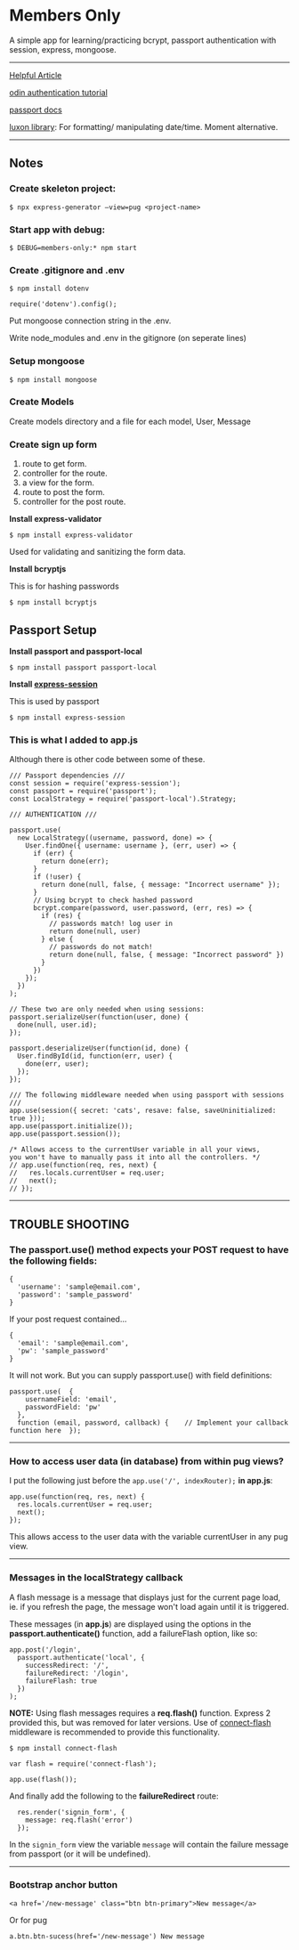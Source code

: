 # Members Only

A simple app for learning/practicing bcrypt, passport authentication with session, express, mongoose.

-----

[Helpful Article](https://levelup.gitconnected.com/everything-you-need-to-know-about-the-passport-local-passport-js-strategy-633bbab6195)

[odin authentication tutorial](https://www.theodinproject.com/paths/full-stack-javascript/courses/nodejs/lessons/authentication-basics)

[passport docs](http://www.passportjs.org/docs/downloads/html/)

[luxon library](https://moment.github.io/luxon/#/?id=luxon): For formatting/ manipulating date/time. Moment alternative.

-----

## Notes

### Create skeleton project:

    $ npx express-generator –view=pug <project-name>

### Start app with debug:

    $ DEBUG=members-only:* npm start

### Create .gitignore and .env

    $ npm install dotenv

    require('dotenv').config();

Put mongoose connection string in the .env.

Write node_modules and .env in the gitignore (on seperate lines)

### Setup mongoose

    $ npm install mongoose


### Create Models

Create models directory and a file for each model, User, Message

### Create sign up form

1. route to get form.
2. controller for the route.
3. a view for the form.
4. route to post the form.
5. controller for the post route.

**Install express-validator**

    $ npm install express-validator

Used for validating and sanitizing the form data.

**Install bcryptjs**

This is for hashing passwords

    $ npm install bcryptjs


## Passport Setup

**Install passport and passport-local**

    $ npm install passport passport-local

**Install [express-session](https://www.npmjs.com/package/express-session)**

This is used by passport

    $ npm install express-session

### This is what I added to app.js

Although there is other code between some of these.

```
/// Passport dependencies ///
const session = require('express-session');
const passport = require('passport');
const LocalStrategy = require('passport-local').Strategy;

/// AUTHENTICATION ///

passport.use(
  new LocalStrategy((username, password, done) => {
    User.findOne({ username: username }, (err, user) => {
      if (err) { 
        return done(err);
      }
      if (!user) {
        return done(null, false, { message: "Incorrect username" });
      }
      // Using bcrypt to check hashed password
      bcrypt.compare(password, user.password, (err, res) => {
        if (res) {
          // passwords match! log user in
          return done(null, user)
        } else {
          // passwords do not match!
          return done(null, false, { message: "Incorrect password" })
        }
      })
    });
  })
);

// These two are only needed when using sessions:
passport.serializeUser(function(user, done) {
  done(null, user.id);
});

passport.deserializeUser(function(id, done) {
  User.findById(id, function(err, user) {
    done(err, user);
  });
});

/// The following middleware needed when using passport with sessions ///
app.use(session({ secret: 'cats', resave: false, saveUninitialized: true }));
app.use(passport.initialize());
app.use(passport.session());

/* Allows access to the currentUser variable in all your views,
you won't have to manually pass it into all the controllers. */
// app.use(function(req, res, next) {
//   res.locals.currentUser = req.user;
//   next();
// });
```

-----

## TROUBLE SHOOTING

### The passport.use() method expects your POST request to have the following fields:

```
{
  'username': 'sample@email.com',
  'password': 'sample_password'
}
```

If your post request contained...

```
{
  'email': 'sample@email.com',
  'pw': 'sample_password'
}
```

It will not work. But you can supply passport.use() with field definitions:

```
passport.use(  {
    usernameField: 'email',
    passwordField: 'pw'
  },
  function (email, password, callback) {    // Implement your callback function here  });
```
-----

### How to access user data (in database) from within pug views?

I put the following just before the `app.use('/', indexRouter);` **in app.js**:

```
app.use(function(req, res, next) {
  res.locals.currentUser = req.user;
  next();
});
```
This allows access to the user data with the variable currentUser in any pug view.

-----
### Messages in the localStrategy callback

A flash message is a message that displays just for the current page load, ie. if you refresh the page, the message won't load again until it is triggered.

These messages (in **app.js**) are displayed using the options in the **passport.authenticate()** function, add a failureFlash option, like so:

```
app.post('/login',
  passport.authenticate('local', { 
    successRedirect: '/',
    failureRedirect: '/login',
    failureFlash: true 
  })
);
```
**NOTE:** Using flash messages requires a **req.flash()** function. Express 2 provided this, but was removed for later versions. Use of [connect-flash](https://github.com/jaredhanson/connect-flash) middleware is recommended to provide this functionality.

    $ npm install connect-flash

    var flash = require('connect-flash');

    app.use(flash());

And finally add the following to the **failureRedirect** route:

```
  res.render('signin_form', {
    message: req.flash('error')
  });
```
In the `signin_form` view the variable `message` will contain the failure message from passport (or it will be undefined).

-----
### Bootstrap anchor button

    <a href='/new-message' class="btn btn-primary">New message</a>

Or for pug

    a.btn.btn-sucess(href='/new-message') New message

